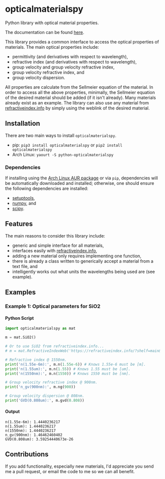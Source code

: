 # opticalmaterialspy
Python library with optical material properties.

The documentation can be found [here](http://opticalmaterialspy.readthedocs.io/).

This library provides a common interface to access the optical properties of materials.  The main optical properties include:

* permittivity (and derivatives with respect to wavelength),
* refractive index (and derivatives with respect to wavelength),
* group velocity and group velocity refractive index,
* group velocity refractive index, and
* group velocity dispersion.

All properties are calculate from the Sellmeier equation of the material.  In order to access all the above properties, minimally, the Sellmeier equation of the desired material should be added (if it isn't already).  Many materials already exist as an example.  The library can also use any material from [refractiveindex.info](https://refractiveindex.info/) by simply using the weblink of the desired material.

## Installation
There are two main ways to install `opticalmaterialspy`.

* pip: `pip3 install opticalmaterialspy` or `pip2 install opticalmaterialspy`
* Arch Linux: `yaourt -S python-opticalmaterialspy`

### Dependencies
If installing using the [Arch Linux AUR package](https://aur.archlinux.org/packages/python-opticalmaterialspy/) or via `pip`, dependencies will be automatically downloaded and installed; otherwise, one should ensure the following dependencies are installed:

* [setuptools](https://pypi.python.org/pypi/setuptools),
* [numpy](http://www.numpy.org/), and
* [scipy](https://www.scipy.org/).

## Features
The main reasons to consider this library include:

* generic and simple interface for all materials,
* interfaces easily with [refractiveindex.info](https://refractiveindex.info/),
* adding a new material only requires implementing one function,
* there is already a class written to generically accept a material from a text file, and
* intelligently works out what units the wavelengths being used are (see example).

## Examples
### Example 1: Optical parameters for SiO2
#### Python Script
```python
import opticalmaterialspy as mat

m = mat.SiO2()

# Or to use SiO2 from refractiveindex.info...
# m = mat.RefractiveIndexWeb('https://refractiveindex.info/?shelf=main&book=SiO2&page=Malitson')

# Refractive index @ 1550nm.
print('n(1.55e-6m):', m.n(1.55e-6)) # Knows 1.55e-6 must be [m].
print('n(1.55um):', m.n(1.55)) # Knows 1.55 must be [um].
print('n(1550nm):', m.n(1550)) # Knows 1550 must be [nm].

# Group velocity refractive index @ 900nm.
print('n_gv(900nm):', m.ng(900))

# Group velocity dispersion @ 808nm.
print('GVD(0.808um):', m.gvd(0.808))
```

#### Output
```
n(1.55e-6m): 1.4440236217
n(1.55um): 1.4440236217
n(1550nm): 1.4440236217
n_gv(900nm): 1.46462460402
GVD(0.808um): 3.59254440673e-26
```

## Contributions
If you add functionality, especially new materials, I'd appreciate you send me a pull request, or email the code to me so we can all benefit.
